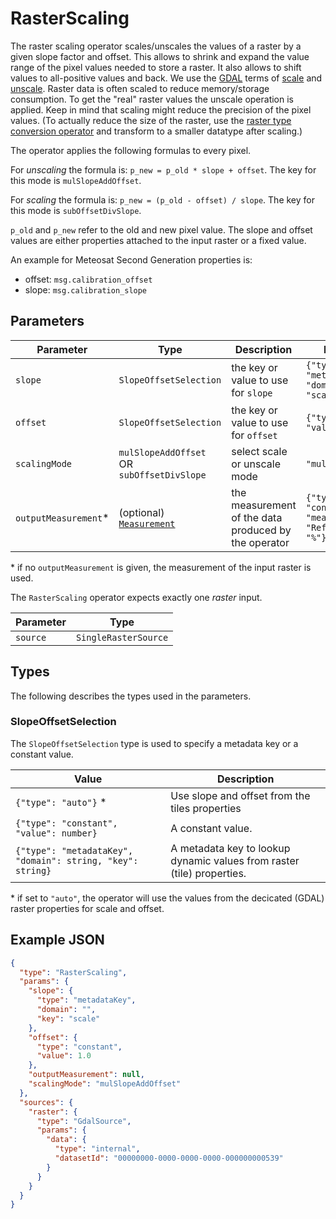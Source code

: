 # RasterScaling

The raster scaling operator scales/unscales the values of a raster by a given slope factor and offset.
This allows to shrink and expand the value range of the pixel values needed to store a raster. It also allows to shift values to all-positive values and back.
We use the [GDAL](https://gdal.org/index.html) terms of [scale](https://gdal.org/programs/gdal_translate.html#cmdoption-gdal_translate-scale) and [unscale](https://gdal.org/programs/gdal_translate.html#cmdoption-gdal_translate-unscale).
Raster data is often scaled to reduce memory/storage consumption.
To get the "real" raster values the unscale operation is applied.
Keep in mind that scaling might reduce the precision of the pixel values.
(To actually reduce the size of the raster, use the [raster type conversion operator](./rastertypeconversion.md) and transform to a smaller datatype after scaling.)

The operator applies the following formulas to every pixel.

For _unscaling_ the formula is: `p_new = p_old * slope + offset`. The key for this mode is `mulSlopeAddOffset`.

For _scaling_ the formula is: `p_new = (p_old - offset) / slope`. The key for this mode is `subOffsetDivSlope`.

`p_old` and `p_new` refer to the old and new pixel value. The slope and offset values are either properties attached to the input raster or a fixed value.

An example for Meteosat Second Generation properties is:

- offset: `msg.calibration_offset`
- slope: `msg.calibration_slope`

## Parameters

| Parameter             | Type                                                  | Description                                          | Example Value                                                      |
| --------------------- | ----------------------------------------------------- | ---------------------------------------------------- | ------------------------------------------------------------------ |
| `slope`               | `SlopeOffsetSelection`                                | the key or value to use for `slope`                  | `{"type": "metadataKey" "domain": "", "key": "scale" }`            |
| `offset`              | `SlopeOffsetSelection`                                | the key or value to use for `offset`                 | `{"type": "constant" "value": 0.1 }`                               |
| `scalingMode`         | `mulSlopeAddOffset` OR `subOffsetDivSlope`            | select scale or unscale mode                         | `"mulSlopeAddOffset"`                                              |
| `outputMeasurement`\* | (optional) [`Measurement`](/datatypes/measurement.md) | the measurement of the data produced by the operator | `{"type": "continuous", "measurement": "Reflectance","unit": "%"}` |

\* if no `outputMeasurement` is given, the measurement of the input raster is used.

The `RasterScaling` operator expects exactly one _raster_ input.

| Parameter | Type                 |
| --------- | -------------------- |
| `source`  | `SingleRasterSource` |

## Types

The following describes the types used in the parameters.

### SlopeOffsetSelection

The `SlopeOffsetSelection` type is used to specify a metadata key or a constant value.

| Value                                                      | Description                                                            |
| ---------------------------------------------------------- | ---------------------------------------------------------------------- |
| `{"type": "auto"}` \*                                      | Use slope and offset from the tiles properties                         |
| `{"type": "constant", "value": number}`                    | A constant value.                                                      |
| `{"type": "metadataKey", "domain": string, "key": string}` | A metadata key to lookup dynamic values from raster (tile) properties. |

\* if set to `"auto"`, the operator will use the values from the decicated (GDAL) raster properties for scale and offset.

## Example JSON

```json
{
  "type": "RasterScaling",
  "params": {
    "slope": {
      "type": "metadataKey",
      "domain": "",
      "key": "scale"
    },
    "offset": {
      "type": "constant",
      "value": 1.0
    },
    "outputMeasurement": null,
    "scalingMode": "mulSlopeAddOffset"
  },
  "sources": {
    "raster": {
      "type": "GdalSource",
      "params": {
        "data": {
          "type": "internal",
          "datasetId": "00000000-0000-0000-0000-000000000539"
        }
      }
    }
  }
}
```
